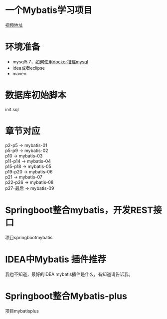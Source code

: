 # 一个Mybatis学习项目
[视频地址](https://www.bilibili.com/video/av69742084?p=2)
# 环境准备
- mysql5.7，[如何使用docker搭建mysql](https://juejin.im/post/5dbd29dbf265da4d044e37d4)
- idea或者eclipse
- maven
# 数据库初始脚本
init.sql
# 章节对应
p2-p5 -> mybatis-01  
p5-p9 -> mybatis-02  
p10 -> mybatis-03  
p11-p14 -> mybatis-04  
p15-p18 -> mybatis-05  
p19-p20 -> mybatis-06  
p21 -> mybatis-07  
p22-p26 -> mybatis-08  
p27-最后 -> mybatis-09  

# Springboot整合mybatis，开发REST接口
项目springbootmybatis
# IDEA中Mybatis 插件推荐
我也不知道，最好的IDEA mybatis插件是什么，有知道请告诉我。
# Springboot整合Mybatis-plus
项目mybatisplus

